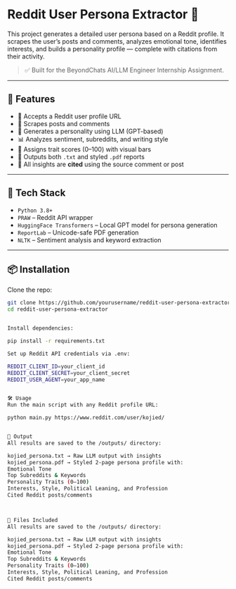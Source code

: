 # Reddit User Persona Extractor 🧠

This project generates a detailed user persona based on a Reddit profile. It scrapes the user’s posts and comments, analyzes emotional tone, identifies interests, and builds a personality profile — complete with citations from their activity.

> ✅ Built for the BeyondChats AI/LLM Engineer Internship Assignment.

---

## 🚀 Features

- 🔗 Accepts a Reddit user profile URL
- 🧹 Scrapes posts and comments
- 🤖 Generates a personality using LLM (GPT-based)
- 📊 Analyzes sentiment, subreddits, and writing style
- 🧠 Assigns trait scores (0–100) with visual bars
- 📄 Outputs both `.txt` and styled `.pdf` reports
- 🧾 All insights are **cited** using the source comment or post

---

## 🧩 Tech Stack

- `Python 3.8+`
- `PRAW` – Reddit API wrapper
- `HuggingFace Transformers` – Local GPT model for persona generation
- `ReportLab` – Unicode-safe PDF generation
- `NLTK` – Sentiment analysis and keyword extraction

---

## 📦 Installation

Clone the repo:

```bash
git clone https://github.com/yourusername/reddit-user-persona-extractor.git
cd reddit-user-persona-extractor


Install dependencies:

pip install -r requirements.txt

Set up Reddit API credentials via .env:

REDDIT_CLIENT_ID=your_client_id
REDDIT_CLIENT_SECRET=your_client_secret
REDDIT_USER_AGENT=your_app_name


🛠 Usage
Run the main script with any Reddit profile URL:

python main.py https://www.reddit.com/user/kojied/


📂 Output
All results are saved to the /outputs/ directory:

kojied_persona.txt → Raw LLM output with insights
kojied_persona.pdf → Styled 2-page persona profile with:
Emotional Tone
Top Subreddits & Keywords
Personality Traits (0–100)
Interests, Style, Political Leaning, and Profession
Cited Reddit posts/comments



📄 Files Included
All results are saved to the /outputs/ directory:

kojied_persona.txt → Raw LLM output with insights
kojied_persona.pdf → Styled 2-page persona profile with:
Emotional Tone
Top Subreddits & Keywords
Personality Traits (0–100)
Interests, Style, Political Leaning, and Profession
Cited Reddit posts/comments